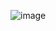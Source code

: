 ![image](https://user-images.githubusercontent.com/83503188/162106893-d4a47b16-7f2b-47d6-9652-02434683d04d.png)
